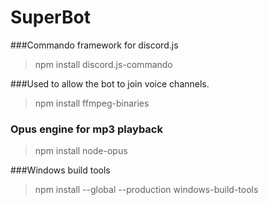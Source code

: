 # SuperBot

###Commando framework for discord.js
> npm install discord.js-commando

###Used to allow the bot to join voice channels.
> npm install ffmpeg-binaries 

### Opus engine for mp3 playback
> npm install node-opus

###Windows build tools
> npm install --global --production windows-build-tools